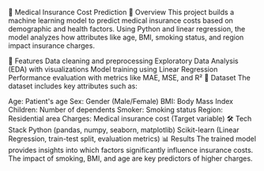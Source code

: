 🏥 Medical Insurance Cost Prediction
📌 Overview
This project builds a machine learning model to predict medical insurance costs based on demographic and health factors. Using Python and linear regression, the model analyzes how attributes like age, BMI, smoking status, and region impact insurance charges.

🚀 Features
Data cleaning and preprocessing
Exploratory Data Analysis (EDA) with visualizations
Model training using Linear Regression
Performance evaluation with metrics like MAE, MSE, and R²
📂 Dataset
The dataset includes key attributes such as:

Age: Patient's age
Sex: Gender (Male/Female)
BMI: Body Mass Index
Children: Number of dependents
Smoker: Smoking status
Region: Residential area
Charges: Medical insurance cost (Target variable)
🛠️ Tech Stack
Python (pandas, numpy, seaborn, matplotlib)
Scikit-learn (Linear Regression, train-test split, evaluation metrics)
📊 Results
The trained model provides insights into which factors significantly influence insurance costs. The impact of smoking, BMI, and age are key predictors of higher charges.
